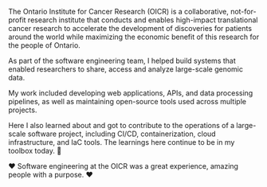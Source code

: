 The Ontario Institute for Cancer Research (OICR) is a collaborative, not-for-profit research institute that conducts and enables high-impact translational cancer research to accelerate the development of discoveries for patients around the world while maximizing the economic benefit of this research for the people of Ontario.

As part of the software engineering team, I helped build systems that enabled researchers to share, access and analyze large-scale genomic data.

My work included developing web applications, APIs, and data processing pipelines, as well as maintaining open-source tools used across multiple projects.

Here I also learned about and got to contribute to the operations of a large-scale software project, including CI/CD, containerization, cloud infrastructure, and IaC tools. The learnings here continue to be in my toolbox today. 🧰

❤️ Software engineering at the OICR was a great experience, amazing people with a purpose. ❤️